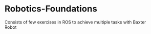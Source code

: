 # Robotics-Foundations
Consists of few exercises in ROS to achieve multiple tasks with Baxter Robot
